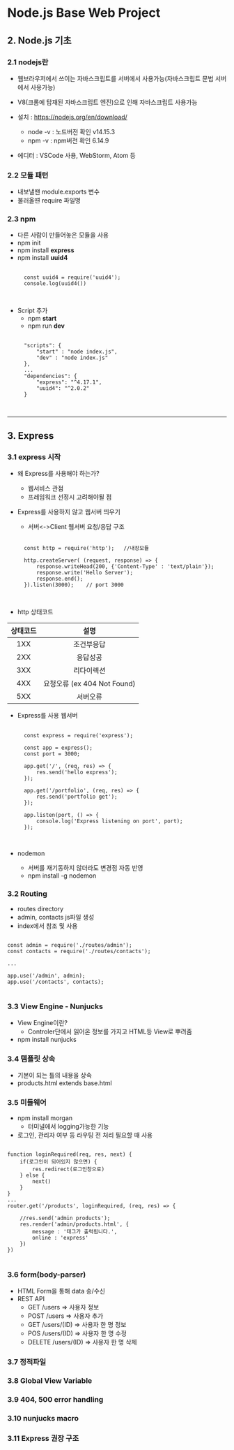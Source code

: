 # Node.js Base Web Project

## 2. Node.js 기초

### 2.1 nodejs란
- 웹브라우저에서 쓰이는 자바스크립트를 서버에서 사용가능(자바스크립트 문법 서버에서 사용가능)
- V8(크롬에 탑재된 자바스크립트 엔진)으로 인해 자바스크립트 사용가능

- 설치 : https://nodejs.org/en/download/
    - node -v : 노드버전 확인 v14.15.3
    - npm -v : npm버전 확인 6.14.9

- 에디터 : VSCode 사용, WebStorm, Atom 등

### 2.2 모듈 패턴
- 내보낼땐 module.exports 변수
- 불러올떈 require 파일명

### 2.3 npm
- 다른 사람이 만들어놓은 모듈을 사용
- npm init
- npm install **express**
- npm install **uuid4**
    <pre>
    <code>
    const uuid4 = require('uuid4'); 
    console.log(uuid4())
    </code>
    </pre>
- Script 추가
    - npm **start**
    - npm run **dev**
    <pre>
    <code>
    "scripts": {
        "start" : "node index.js",
        "dev" : "node index.js"
    },
    ...
    "dependencies": {
        "express": "^4.17.1",
        "uuid4": "^2.0.2"
    }
    </code>
    </pre>

---

## 3. Express
### 3.1 express 시작
- 왜 Express를 사용해야 하는가?
    - 웹서비스 관점
    - 프레임워크 선정시 고려해야될 점

- Express를 사용하지 않고 웹서버 띄우기
    - 서버<->Client 웹서버 요청/응답 구조
    <pre>
    <code>
    const http = require('http');   //내장모듈

    http.createServer( (request, response) => {  
        response.writeHead(200, {'Content-Type' : 'text/plain'});
        response.write('Hello Server');
        response.end();
    }).listen(3000);    // port 3000
    </code>
    </pre>
- http 상태코드

|상태코드|설명|
|:---:|:---:|
|1XX|조건부응답|
|2XX|응답성공|
|3XX|리다이렉션|
|4XX|요청오류 (ex 404 Not Found)|
|5XX|서버오류|

- Express를 사용 웹서버 
    <pre>
    <code>
    const express = require('express');

    const app = express();
    const port = 3000;

    app.get('/', (req, res) => {
        res.send('hello express');
    });

    app.get('/portfolio', (req, res) => {
        res.send('portfolio get');
    });

    app.listen(port, () => {
        console.log('Express listening on port', port);
    });
    </code>
    </pre>

- nodemon 
    - 서버를 재기동하지 않더라도 변경점 자동 반영
    - npm install -g nodemon

### 3.2 Routing
- routes directory
- admin, contacts js파일 생성
- index에서 참조 및 사용
<pre>
<code>
const admin = require('./routes/admin');
const contacts = require('./routes/contacts');

...

app.use('/admin', admin);
app.use('/contacts', contacts);
</code>
</pre>

### 3.3 View Engine - Nunjucks
- View Engine이란?
    - Controler단에서 읽어온 정보를 가지고 HTML등 View로 뿌려줌
- npm install nunjucks

### 3.4 템플릿 상속
- 기본이 되는 틀의 내용을 상속
- products.html extends base.html

### 3.5 미들웨어
- npm install morgan
    - 터미널에서 logging가능한 기능
- 로그인, 관리자 여부 등 라우팅 전 처리 필요할 때 사용
<pre>
<code>
function loginRequired(req, res, next) {
    if(로그인이 되어있지 않으면) {
        res.redirect(로그인창으로)
    } else {
        next()
    }
}
...
router.get('/products', loginRequired, (req, res) => {

    //res.send('admin products');
    res.render('admin/products.html', {
        message : '<p1>태그가 출력됩니다.</p1>',
        online : 'express'
    })
})
</code>
</pre>

### 3.6 form(body-parser)
- HTML Form을 통해 data 송/수신
- REST API
    - GET /users => 사용자 정보
    - POST /users => 사용자 추가
    - GET /users/(ID) => 사용자 한 명 정보
    - POS /users/(ID) => 사용자 한 명 수정
    - DELETE /users/(ID) => 사용자 한 명 삭제

### 3.7 정적파일


### 3.8 Global View Variable


### 3.9 404, 500 error handling


### 3.10 nunjucks macro



### 3.11 Express 권장 구조